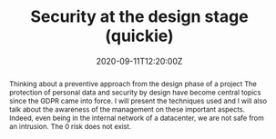 ---
title: Security at the design stage (quickie)

event: JUG SummerCamp 2020
event_url: https://www.jugsummercamp.org/edition/11/presentations/JxaAbqezLIFaLJvOn6FN

location: La Rochelle (Espace Encan)
address:
  street: Quai Louis Prunier
  city: La Rochelle
  region: CM
  postcode: '17000'
  country: France

summary: Thinking about a preventive approach from the design phase of a project
abstract: "Thinking about a preventive approach from the design phase of a project

The protection of personal data and security by design have become central topics since the GDPR came into force.

I will present the techniques used and I will also talk about the awareness of the management on these important aspects.

Indeed, even being in the internal network of a datacenter, we are not safe from an intrusion. The 0 risk does not exist."

date: "2020-09-11T12:20:00Z"
date_end: "2020-09-11T12:35:00Z"
all_day: false

publishDate: "2020-09-11T00:00:00Z"

authors: [David Aparicio]
tags: [Security, Quickie]

featured: false

image:
  caption: 'Image credit: [**Slides**](../../talks/JSC2020_La_securite_des_la_conception.pdf)'
  focal_point: Right

links:
url_code: ""
url_pdf: ""
url_slides: "talks/JSC2020_La_securite_des_la_conception.pdf"
url_video: "https://youtu.be/eQ58Y5gLyN4"

slides: ""
projects: []
---